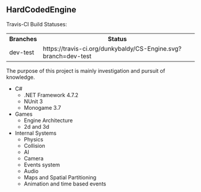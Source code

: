 ## HardCodedEngine

Travis-CI Build Statuses: 
<table>
<tr>
    <th>Branches</th>
    <th>Status</th>
</tr>
  <tr>
    <td>dev-test</td>
    <td>https://travis-ci.org/dunkybaldy/CS-Engine.svg?branch=dev-test</td>
</tr>
 </table>

The purpose of this project is mainly investigation and pursuit of knowledge.
* C#
  * .NET Framework 4.7.2
  * NUnit 3
  * Monogame 3.7
* Games
  * Engine Architecture
  * 2d and 3d
* Internal Systems
  * Physics
  * Collision
  * AI
  * Camera
  * Events system
  * Audio
  * Maps and Spatial Partitioning
  * Animation and time based events
